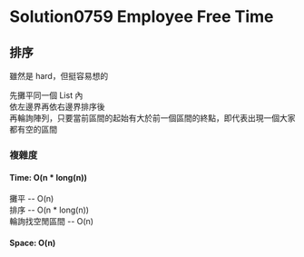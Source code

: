 # Solution0759 Employee Free Time

## 排序

雖然是 hard，但挺容易想的  

先攤平同一個 List 內  
依左邊界再依右邊界排序後  
再輪詢陣列，只要當前區間的起始有大於前一個區間的終點，即代表出現一個大家都有空的區間

### 複雜度

#### Time: O(n * long(n))
攤平 -- O(n)  
排序 -- O(n * long(n))  
輪詢找空閒區間 -- O(n)  

#### Space: O(n)